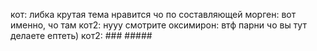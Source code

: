 кот: либка крутая тема нравится чо по составляющей
морген: вот именно, чо там
кот2: нууу смотрите
оксимирон: втф парни чо вы тут делаете ептеть)
кот2: ### #####
